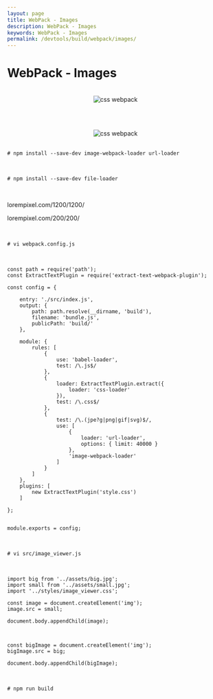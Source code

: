 ```yaml
---
layout: page
title: WebPack - Images
description: WebPack - Images
keywords: WebPack - Images
permalink: /devtools/build/webpack/images/
---
```


# WebPack - Images

<br/>

<div align="center">
    <img src="/img/devtools/build/webpack/images-01.png" alt="css webpack">
</div>

<br/><br/>

<div align="center">
    <img src="/img/devtools/build/webpack/images-02.png" alt="css webpack">
</div>

<br/>

    # npm install --save-dev image-webpack-loader url-loader

<br/>

    # npm install --save-dev file-loader

<br/>

lorempixel.com/1200/1200/

lorempixel.com/200/200/

<br/>

    # vi webpack.config.js

<br/>

    const path = require('path');
    const ExtractTextPlugin = require('extract-text-webpack-plugin');

    const config = {

        entry: './src/index.js',
        output: {
            path: path.resolve(__dirname, 'build'),
            filename: 'bundle.js',
            publicPath: 'build/'
        },

        module: {
            rules: [
                {
                    use: 'babel-loader',
                    test: /\.js$/
                },
                {
                    loader: ExtractTextPlugin.extract({
                        loader: 'css-loader'
                    }),
                    test: /\.css$/
                },
                {
                    test: /\.(jpe?g|png|gif|svg)$/,
                    use: [
                        {
                            loader: 'url-loader',
                            options: { limit: 40000 }
                        },
                        'image-webpack-loader'
                    ]
                }
            ]
        },
        plugins: [
            new ExtractTextPlugin('style.css')
        ]

    };


    module.exports = config;

<br/>

    # vi src/image_viewer.js

<br/>

    import big from '../assets/big.jpg';
    import small from '../assets/small.jpg';
    import '../styles/image_viewer.css';

    const image = document.createElement('img');
    image.src = small;

    document.body.appendChild(image);



    const bigImage = document.createElement('img');
    bigImage.src = big;

    document.body.appendChild(bigImage);

<br/>

    # npm run build
